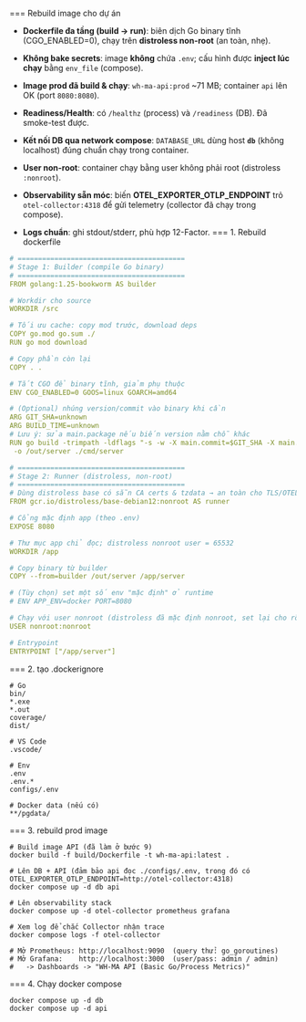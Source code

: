 === Rebuild image cho dự án 
- **Dockerfile đa tầng (build → run)**: biên dịch Go binary tĩnh (CGO_ENABLED=0), chạy trên **distroless non-root** (an toàn, nhẹ).
  
- **Không bake secrets**: image **không** chứa `.env`; cấu hình được **inject lúc chạy** bằng `env_file` (compose).
  
- **Image prod đã build & chạy**: `wh-ma-api:prod` ~71 MB; container `api` lên OK (port `8080:8080`).
  
- **Readiness/Health**: có `/healthz` (process) và `/readiness` (DB). Đã smoke-test được.
  
- **Kết nối DB qua network compose**: `DATABASE_URL` dùng host **`db`** (không localhost) đúng chuẩn chạy trong container.
  
- **User non-root**: container chạy bằng user không phải root (distroless `:nonroot`).
  
- **Observability sẵn móc**: biến **OTEL_EXPORTER_OTLP_ENDPOINT** trỏ `otel-collector:4318` để gửi telemetry (collector đã chạy trong compose).
  
- **Logs chuẩn**: ghi stdout/stderr, phù hợp 12-Factor.
 === 1. Rebuild dockerfile
 ```yaml
 # =========================================
# Stage 1: Builder (compile Go binary)
# =========================================
FROM golang:1.25-bookworm AS builder

# Workdir cho source
WORKDIR /src

# Tối ưu cache: copy mod trước, download deps
COPY go.mod go.sum ./
RUN go mod download

# Copy phần còn lại
COPY . .

# Tắt CGO để binary tĩnh, giảm phụ thuộc
ENV CGO_ENABLED=0 GOOS=linux GOARCH=amd64

# (Optional) nhúng version/commit vào binary khi cần
ARG GIT_SHA=unknown
ARG BUILD_TIME=unknown
# Lưu ý: sửa main.package nếu biến version nằm chỗ khác
RUN go build -trimpath -ldflags "-s -w -X main.commit=$GIT_SHA -X main.buildTime=$BUILD_TIME" \
  -o /out/server ./cmd/server

# =========================================
# Stage 2: Runner (distroless, non-root)
# =========================================
# Dùng distroless base có sẵn CA certs & tzdata → an toàn cho TLS/OTEL
FROM gcr.io/distroless/base-debian12:nonroot AS runner

# Cổng mặc định app (theo .env)
EXPOSE 8080

# Thư mục app chỉ đọc; distroless nonroot user = 65532
WORKDIR /app

# Copy binary từ builder
COPY --from=builder /out/server /app/server

# (Tùy chọn) set một số env "mặc định" ở runtime
# ENV APP_ENV=docker PORT=8080

# Chạy với user nonroot (distroless đã mặc định nonroot, set lại cho rõ ràng)
USER nonroot:nonroot

# Entrypoint
ENTRYPOINT ["/app/server"]
```
=== 2. tạo .dockerignore
```
# Go
bin/
*.exe
*.out
coverage/
dist/

# VS Code
.vscode/

# Env
.env
.env.*
configs/.env

# Docker data (nếu có)
**/pgdata/

```
=== 3. rebuild prod image
```shell
# Build image API (đã làm ở bước 9)
docker build -f build/Dockerfile -t wh-ma-api:latest .

# Lên DB + API (đảm bảo api đọc ./configs/.env, trong đó có OTEL_EXPORTER_OTLP_ENDPOINT=http://otel-collector:4318)
docker compose up -d db api

# Lên observability stack
docker compose up -d otel-collector prometheus grafana

# Xem log để chắc Collector nhận trace
docker compose logs -f otel-collector

# Mở Prometheus: http://localhost:9090  (query thử: go_goroutines)
# Mở Grafana:    http://localhost:3000  (user/pass: admin / admin)
#   -> Dashboards -> "WH-MA API (Basic Go/Process Metrics)"
```
=== 4. Chạy docker compose
```shell
docker compose up -d db
docker compose up -d api

